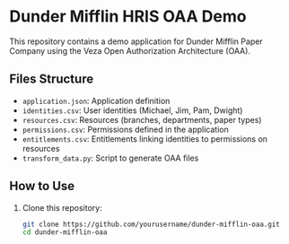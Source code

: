 # Dunder Mifflin HRIS OAA Demo

This repository contains a demo application for Dunder Mifflin Paper Company using the Veza Open Authorization Architecture (OAA).

## Files Structure

- `application.json`: Application definition
- `identities.csv`: User identities (Michael, Jim, Pam, Dwight)
- `resources.csv`: Resources (branches, departments, paper types)
- `permissions.csv`: Permissions defined in the application
- `entitlements.csv`: Entitlements linking identities to permissions on resources
- `transform_data.py`: Script to generate OAA files

## How to Use

1. Clone this repository:
   ```bash
   git clone https://github.com/yourusername/dunder-mifflin-oaa.git
   cd dunder-mifflin-oaa

